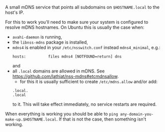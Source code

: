 
A small mDNS service that points all subdomains on `$HOSTNAME.local` to the host's IP.

For this to work you'll need to make sure your system is configured to resolve mDNS hostnames. On Ubuntu this is usually the case when:
- `avahi-daemon` is running,
- the `libnss-mdns` package is installed,
- `mdns4` is enabled in your `/etc/nsswitch.conf` instead `mdns4_minimal`, e.g.:
   ```
   hosts:          files mdns4 [NOTFOUND=return] dns
   ```
   and
- all `.local` domains are allowed in mDNS. See https://github.com/lathiat/nss-mdns#etcmdnsallow.
  - for this it is usually sufficient to create `/etc/mdns.allow` and/or add:
  ```
  .local.
  .local
  ```
  to it. This will take effect immediately, no service restarts are required.

When everything is working you should be able to `ping any-domain-you-make-up.$HOSTNAME.local`. If that is not the case, then something isn't working.